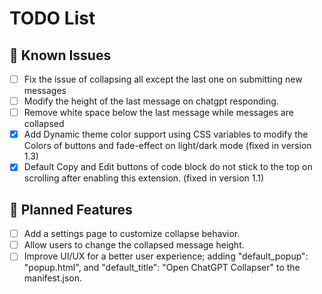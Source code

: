# TODO List

## 🔧 Known Issues
- [ ] Fix the issue of collapsing all except the last one on submitting new messages
- [ ] Modify the height of the last message on chatgpt responding.
- [ ] Remove white space below the last message while messages are collapsed
- [x] Add Dynamic theme color support using CSS variables to modify the Colors of buttons and fade-effect on light/dark mode (fixed in version 1.3)
- [x] Default Copy and Edit buttons of code block do not stick to the top on scrolling after enabling this extension. (fixed in version 1.1)

## 🚀 Planned Features
- [ ] Add a settings page to customize collapse behavior.
- [ ] Allow users to change the collapsed message height.
- [ ] Improve UI/UX for a better user experience; adding "default_popup": "popup.html", and  "default_title": "Open ChatGPT Collapser" to the manifest.json.